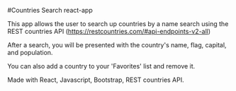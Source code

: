 #Countries Search react-app

This app allows the user to search up countries by a name search using the REST countries API (https://restcountries.com/#api-endpoints-v2-all)

After a search, you will be presented with the country's name, flag, capital, and population.

You can also add a country to your 'Favorites' list and remove it.

Made with React, Javascript, Bootstrap, REST countries API.

